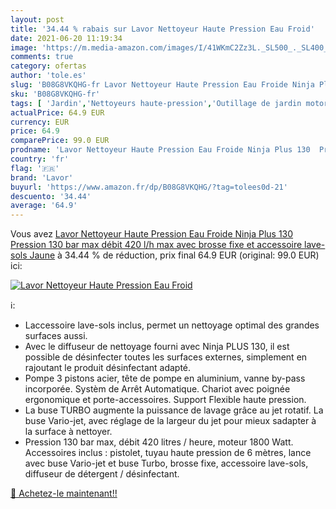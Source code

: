 ```yaml
---
layout: post
title: '34.44 % rabais sur Lavor Nettoyeur Haute Pression Eau Froid'
date: 2021-06-20 11:19:34
image: 'https://m.media-amazon.com/images/I/41WKmC2Zz3L._SL500_._SL400_.jpg'
comments: true
category: ofertas
author: 'tole.es'
slug: 'B08G8VKQHG-fr Lavor Nettoyeur Haute Pression Eau Froide Ninja Plus 130...'
sku: 'B08G8VKQHG-fr'
tags: [ 'Jardin','Nettoyeurs haute-pression','Outillage de jardin motorisé','Tondeuses et outillage de jardin motorisé','lavor', ]
actualPrice: 64.9 EUR
currency: EUR
price: 64.9
comparePrice: 99.0 EUR
prodname: 'Lavor Nettoyeur Haute Pression Eau Froide Ninja Plus 130  Pression 130 bar max  débit 420 l/h max  avec brosse fixe et accessoire lave-sols Jaune'
country: 'fr'
flag: '🇫🇷'
brand: 'Lavor'
buyurl: 'https://www.amazon.fr/dp/B08G8VKQHG/?tag=tolees0d-21'
descuento: '34.44'
average: '64.9'
---
```


Vous avez [Lavor Nettoyeur Haute Pression Eau Froide Ninja Plus 130  Pression 130 bar max  débit 420 l/h max  avec brosse fixe et accessoire lave-sols Jaune](https://www.amazon.fr/dp/B08G8VKQHG/?tag=tolees0d-21)  à  34.44 % de réduction, prix final  64.9 EUR (original: 99.0 EUR) ici:

[![Lavor Nettoyeur Haute Pression Eau Froid](https://m.media-amazon.com/images/I/41WKmC2Zz3L._SL500_._SL400_.jpg)](https://www.amazon.fr/dp/B08G8VKQHG/?tag=tolees0d-21)

ℹ️:

- Laccessoire lave-sols inclus, permet un nettoyage optimal des grandes surfaces aussi.
- Avec le diffuseur de nettoyage fourni avec Ninja PLUS 130, il est possible de désinfecter toutes les surfaces externes, simplement en rajoutant le produit désinfectant adapté.
- Pompe 3 pistons acier, tête de pompe en aluminium, vanne by-pass incorporée. Systèm de Arrêt Automatique. Chariot avec poignée ergonomique et porte-accessoires. Support Flexible haute pression.
- La buse TURBO augmente la puissance de lavage grâce au jet rotatif. La buse Vario-jet, avec réglage de la largeur du jet pour mieux sadapter à la surface à nettoyer.
- Pression 130 bar max, débit 420 litres / heure, moteur 1800 Watt. Accessoires inclus : pistolet, tuyau haute pression de 6 mètres, lance avec buse Vario-jet et buse Turbo, brosse fixe, accessoire lave-sols, diffuseur de détergent / désinfectant.

[🛒 Achetez-le maintenant!!](https://www.amazon.fr/dp/B08G8VKQHG/?tag=tolees0d-21)
